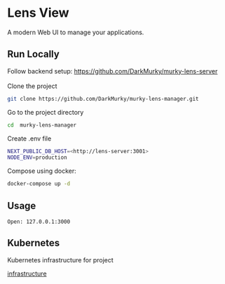 # Lens View
A modern Web UI to manage your applications.


## Run Locally

Follow backend setup:
https://github.com/DarkMurky/murky-lens-server
<br/>
<br/>
Clone the project

```bash
git clone https://github.com/DarkMurky/murky-lens-manager.git
```

Go to the project directory

```bash
cd  murky-lens-manager
```

Create .env file
```bash
NEXT_PUBLIC_DB_HOST=<http://lens-server:3001>
NODE_ENV=production
```

Compose using docker:

```bash
docker-compose up -d
```



## Usage

```
Open: 127.0.0.1:3000
```

## Kubernetes

Kubernetes infrastructure for project

[infrastructure](https://github.com/DarkMurky/murky-view-infrasturcture)
